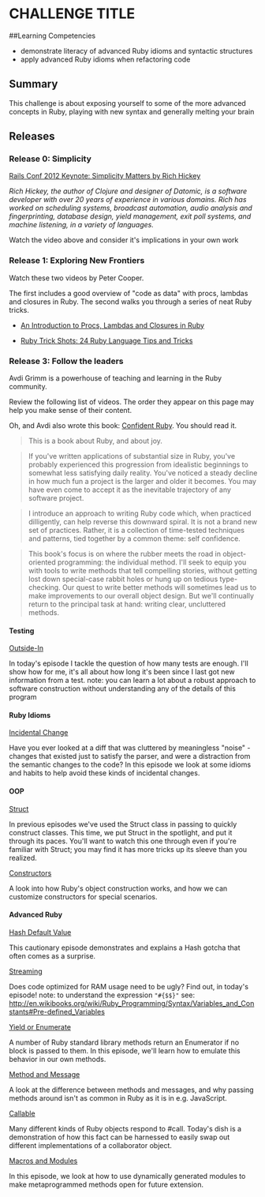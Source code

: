 # CHALLENGE TITLE

##Learning Competencies

- demonstrate literacy of advanced Ruby idioms and syntactic structures
- apply advanced Ruby idioms when refactoring code

## Summary

This challenge is about exposing yourself to some of the more advanced concepts in Ruby, playing with new syntax and generally melting your brain

## Releases


### Release 0: Simplicity

[Rails Conf 2012 Keynote: Simplicity Matters by Rich Hickey](http://www.youtube.com/watch?v=rI8tNMsozo0)

*Rich Hickey, the author of Clojure and designer of Datomic, is a software developer with over 20 years of experience in various domains. Rich has worked on scheduling systems, broadcast automation, audio analysis and fingerprinting, database design, yield management, exit poll systems, and machine listening, in a variety of languages.*

Watch the video above and consider it's implications in your own work


### Release 1: Exploring New Frontiers

Watch these two videos by Peter Cooper.

The first includes a good overview of "code as data" with procs, lambdas and closures in Ruby. The second walks you through a series of neat Ruby tricks.


- [An Introduction to Procs, Lambdas and Closures in Ruby](http://www.youtube.com/watch?v=VBC-G6hahWA)

- [Ruby Trick Shots: 24 Ruby Language Tips and Tricks](http://www.youtube.com/watch?v=gIEMKOI_Y-4)


### Release 3: Follow the leaders

Avdi Grimm is a powerhouse of teaching and learning in the Ruby community.

Review the following list of videos.  The order they appear on this page may help you make sense of their content.

Oh, and Avdi also wrote this book: [Confident Ruby](https://www.dropbox.com/s/rcckja70nwn6q14/Confident%20Ruby.pdf).  You should read it.

> This is a book about Ruby, and about joy.

> If you've written applications of substantial size in Ruby, you've probably experienced this progression from idealistic beginnings to somewhat less satisfying daily reality. You've noticed a steady decline in how much fun a project is the larger and older it becomes. You may have even come to accept it as the inevitable trajectory of any software project.

> I introduce an approach to writing Ruby code which, when practiced dilligently, can help reverse this downward spiral. It is not a brand new set of practices. Rather, it is a collection of time-tested techniques and patterns, tied together by a common theme: self confidence.

> This book's focus is on where the rubber meets the road in object-oriented programming: the individual method. I'll seek to equip you with tools to write methods that tell compelling stories, without getting lost down special-case rabbit holes or hung up on tedious type-checking. Our quest to write better methods will sometimes lead us to make improvements to our overall object design. But we'll continually return to the principal task at hand: writing clear, uncluttered methods.


#### Testing

[Outside-In](http://www.rubytapas.com/episodes/120-Outside-In)

In today's episode I tackle the question of how many tests are enough. I'll show how for me, it's all about how long it's been since I last got new information from a test.
note: you can learn a lot about a robust approach to software construction without understanding any of the details of this program


#### Ruby Idioms

[Incidental Change](http://www.rubytapas.com/episodes/24-Incidental-Change)

Have you ever looked at a diff that was cluttered by meaningless "noise" - changes that existed just to satisfy the parser, and were a distraction from the semantic changes to the code? In this episode we look at some idioms and habits to help avoid these kinds of incidental changes.


#### OOP

[Struct](http://www.rubytapas.com/episodes/20-Struct)

In previous episodes we've used the Struct class in passing to quickly construct classes. This time, we put Struct in the spotlight, and put it through its paces. You'll want to watch this one through even if you're familiar with Struct; you may find it has more tricks up its sleeve than you realized.

[Constructors](http://www.rubytapas.com/episodes/7-Constructors)

A look into how Ruby's object construction works, and how we can customize constructors for special scenarios.


#### Advanced Ruby

[Hash Default Value](http://www.rubytapas.com/episodes/45-Hash-Default-Value)

This cautionary episode demonstrates and explains a Hash gotcha that often comes as a surprise.


[Streaming](http://www.rubytapas.com/episodes/42-Streaming)

Does code optimized for RAM usage need to be ugly? Find out, in today's episode!
note: to understand the expression `"#{$$}"` see: http://en.wikibooks.org/wiki/Ruby_Programming/Syntax/Variables_and_Constants#Pre-defined_Variables

[Yield or Enumerate](http://www.rubytapas.com/episodes/64-Yield-or-Enumerate)

A number of Ruby standard library methods return an Enumerator if no block is passed to them. In this episode, we'll learn how to emulate this behavior in our own methods.

[Method and Message](http://www.rubytapas.com/episodes/11-Method-and-Message)

A look at the difference between methods and messages, and why passing methods around isn't as common in Ruby as it is in e.g. JavaScript.

[Callable](http://www.rubytapas.com/episodes/35-Callable)

Many different kinds of Ruby objects respond to #call. Today's dish is a demonstration of how this fact can be harnessed to easily swap out different implementations of a collaborator object.

[Macros and Modules](http://www.rubytapas.com/episodes/27-Macros-and-Modules)

In this episode, we look at how to use dynamically generated modules to make metaprogrammed methods open for future extension.


